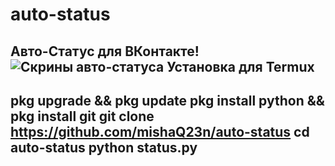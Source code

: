 # auto-status
Авто-Статус для ВКонтакте!
![Cкрины авто-статуса](https://vk.com/piska828?z=photo564602988_457240605%2Fphotos564602988)
**Установка для Termux**
-----------------------------------------------------------------------------------------------
pkg upgrade && pkg update
pkg install python && pkg install git
git clone https://github.com/mishaQ23n/auto-status
cd auto-status
python status.py
-----------------------------------------------------------------------------------------------

